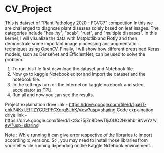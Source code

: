 # CV_Project
This is dataset of "Plant Pathology 2020 - FGVC7" competition In this we are challenged to diagnose plant diseases solely based on leaf images. The categories include "healthy", "scab", "rust", and "multiple diseases". 
In this kernel, I will visualize the data with Matplotlib and Plotly and then demonstrate some important image processing and augmentation techniques using OpenCV. Finally, I will show how different pretrained Keras models, such as DenseNet and EfficientNet, can be used to solve the problem.

1) To run this file first download the dataset and Notebook file.
2) Now go to kaggle Notebook editor and import the dataset and the notebook file.
3) In the settings turn on the internet on kaggle notebook and select accelerator as TPU.
4) Run all and now you can see the results.

Project explaination drive link - https://drive.google.com/file/d/1pu6T-ehkP4KxUEfTZYGDEPFCXdrq8UhK/view?usp=sharing
Code explaination drive link - https://drive.google.com/file/d/1kzScF5jZn8DewTljs0UO2Hkehbn9NwYz/view?usp=sharing

 Note : While running it can give error respective of the libraries to import according to versions. So , you may need to install those libraries from yourself while running depending on the Kaggle Notebook environment.